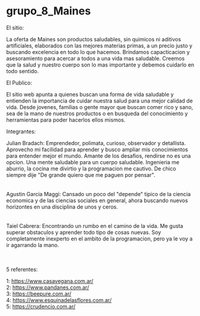 # grupo_8_Maines

El sitio:

La oferta de Maines son productos saludables, sin quimicos ni aditivos artificiales, elaborados con las mejores materias primas, a un precio justo y buscando excelencia en todo lo que hacemos. Brindamos capacticacion y asesoramiento para acercar a todos a una vida mas saludable. Creemos que la salud y nuestro cuerpo son lo mas importante y debemos cuidarlo en todo sentido.

El Publico:

El sitio web apunta a quienes buscan una forma de vida saludable y entienden la importancia de cuidar nuestra salud para una mejor calidad de vida. Desde jovenes, familias o gente mayor que buscan comer rico y sano, sea de la mano de nuestros productos o en busqueda del conocimiento y herramientas para poder hacerlos ellos mismos.


Integrantes:

Julian Bradach:
Emprendedor, polimata, curioso, observador y detallista. Aprovecho mi facilidad para aprender y busco ampliar mis conocimientos para entender mejor el mundo. Amante de los desafios, rendirse no es una opcion. Una mente saludable para un cuerpo saludable. Ingenieria me aburrio, la cocina me divirtio y la programacion me cautivo. De chico siempre dije "De grande quiero que me paguen por pensar".
<br>
<br>
<br>
Agustin Garcia Maggi:
Cansado un poco del "depende" tipico de la ciencia economica y de las ciencias sociales en general, ahora buscando nuevos horizontes en una disciplina de unos y ceros.
<br>
<br>
<br>
Taiel Cabrera:
Encontrando un rumbo en el camino de la vida. Me gusta superar obstaculos y aprender todo tipo de cosas nuevas. Soy completamente inexperto en el ambito de la programacion, pero ya le voy a ir agarrando la mano. 
<br>
<br>
<br>

5 referentes:

1: https://www.casavegana.com.ar/   <br>
2: https://www.pandanes.com.ar/ <br>
3: https://beepure.com.ar/  <br>
4: https://www.esquinadelasflores.com.ar/   <br>
5: https://crudencio.com.ar/    <br>
